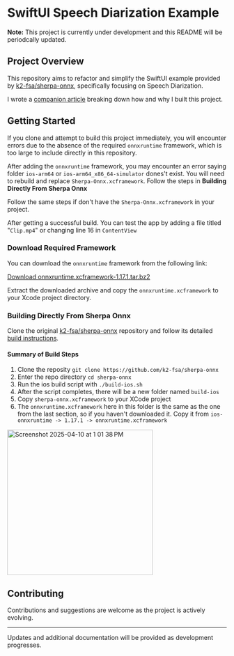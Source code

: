 # SwiftUI Speech Diarization Example 

**Note:** This project is currently under development and this README will be periodcally updated.

## Project Overview

This repository aims to refactor and simplify the SwiftUI example provided by [k2-fsa/sherpa-onnx](https://github.com/k2-fsa/sherpa-onnx), specifically focusing on Speech Diarization.

I wrote a [companion article](https://carlosmbe.hashnode.dev/running-speech-models-with-swift-using-sherpa-onnx-for-apple-development) breaking down how and why I built this project.


## Getting Started

If you clone and attempt to build this project immediately, you will encounter errors due to the absence of the required `onnxruntime` framework, which is too large to include directly in this repository.

After adding the `onnxruntime` framework, you may encounter an error saying folder `ios-arm64` or `ios-arm64_x86_64-simulator` dones't exist. You will need to rebuild and replace `Sherpa-Onnx.xcframework`. Follow the steps in **Building Directly From Sherpa Onnx**

Follow the same steps if don't have the `Sherpa-Onnx.xcframework` in your project.

After getting a successful build. You can test the app by adding a file titled "`Clip.mp4`" or changing line 16 in `ContentView`

### Download Required Framework

You can download the `onnxruntime` framework from the following link:

[Download onnxruntime.xcframework-1.17.1.tar.bz2](https://github.com/csukuangfj/onnxruntime-libs/releases/download/v1.17.1/onnxruntime.xcframework-1.17.1.tar.bz2)

Extract the downloaded archive and copy the `onnxruntime.xcframework` to your Xcode project directory.

### Building Directly From Sherpa Onnx

Clone the original [k2-fsa/sherpa-onnx](https://github.com/k2-fsa/sherpa-onnx) repository and follow its detailed [build instructions](https://k2-fsa.github.io/sherpa/onnx/ios/build-sherpa-onnx-swift.html).

#### Summary of Build Steps
1. Clone the reposity `git clone https://github.com/k2-fsa/sherpa-onnx`
2. Enter the repo directory `cd sherpa-onnx`
3. Run the ios build script with `./build-ios.sh`
4. After the script completes, there will be a new folder named `build-ios`
5. Copy `sherpa-onnx.xcframework` to your XCode project
6. The `onnxruntime.xcframework` here in this folder is the same as the one from the last section, so if you haven't downloaded it. Copy it from `ios-onnxruntime -> 1.17.1 -> onnxruntime.xcframework`

<img width="334" alt="Screenshot 2025-04-10 at 1 01 38 PM" src="https://github.com/user-attachments/assets/aa1504b1-019f-4d49-8756-86d7915c3421" />


## Contributing

Contributions and suggestions are welcome as the project is actively evolving.

---

Updates and additional documentation will be provided as development progresses.
